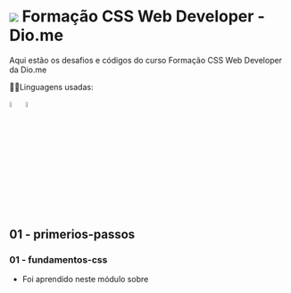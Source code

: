 # <img src="https://assets.dio.me/gt-tEnhv4_p33iwDXfI-zutfiEJ-q27qVfDCcnLV7I0/f:webp/h:120/q:80/L3RyYWNrcy9kYTA0M2M3YS03MTg5LTQ0MWUtYmYyOC1hZGMyZDA1YTQ5MzQucG5n" > Formação CSS Web Developer - Dio.me

Aqui estão os desafios e códigos do curso Formação CSS Web Developer da Dio.me

🐱‍💻Linguagens usadas:

<img src="https://cdn.jsdelivr.net/gh/devicons/devicon@latest/icons/html5/html5-original.svg" width="5%"/> <img src="https://cdn.jsdelivr.net/gh/devicons/devicon@latest/icons/css3/css3-original.svg"  width="5%" />
          
          


## 01 - primerios-passos
### 01 - fundamentos-css
- Foi aprendido neste módulo sobre
